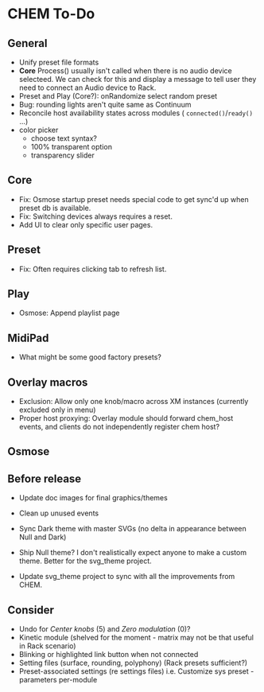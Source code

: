 # CHEM To-Do

## General

- Unify preset file formats
- **Core** Process() usually isn't called when there is no audio device selecteed.
  We can check for this and display a message to tell user they need to connect an Audio device to Rack.
- Preset and Play (Core?): onRandomize select random preset
- Bug: rounding lights aren't quite same as Continuum
- Reconcile host availability states across modules ( `connected()`/`ready()` ...)
- color picker
  - choose text syntax?
  - 100% transparent option
  - transparency slider

## Core

- Fix: Osmose startup preset needs special code to get sync'd up when preset db is available.
- Fix: Switching devices always requires a reset.
- Add UI to clear only specific user pages.

## Preset

- Fix: Often requires clicking tab to refresh list.

## Play

- Osmose: Append playlist page

## MidiPad

- What might be some good factory presets?

## Overlay macros

- Exclusion: Allow only one knob/macro across XM instances (currently excluded only in menu)
- Proper host proxying: Overlay module should forward chem_host events, and clients do not independently register chem host?

## Osmose

## Before release

- Update doc images for final graphics/themes

- Clean up unused events

- Sync Dark theme with master SVGs (no delta in appearance between Null and Dark)

- Ship Null theme? I don't realistically expect anyone to make a custom theme.
  Better for the svg_theme project.

- Update svg_theme project to sync with all the improvements from CHEM.

## Consider

- Undo for _Center knobs_ (5) and _Zero modulation_ (0)?
- Kinetic module (shelved for the moment - matrix may not be that useful in Rack scenario)
- Blinking or highlighted link button when not connected
- Setting files (surface, rounding, polyphony) (Rack presets sufficient?)
- Preset-associated settings (re settings files) i.e. Customize sys preset - parameters per-module
